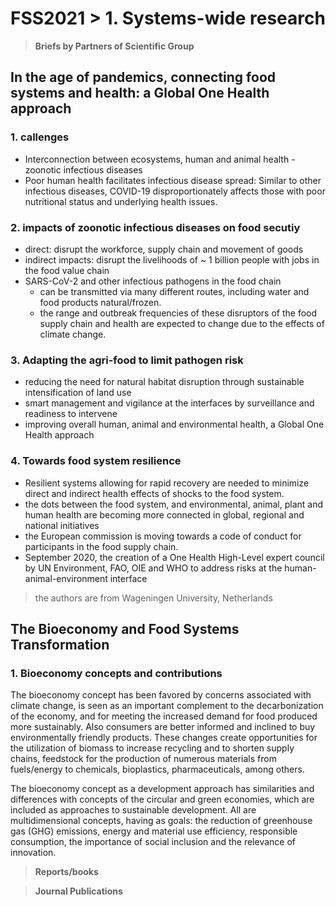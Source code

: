 # FSS2021 > 1. Systems-wide research
> **Briefs by Partners of Scientific Group**

## In the age of pandemics, connecting food systems and health: a Global One Health approach
### 1. callenges
- Interconnection between ecosystems, human and animal health - zoonotic infectious diseases
- Poor human health facilitates infectious disease spread: Similar to other infectious diseases, COVID-19 disproportionately affects those with poor nutritional status and underlying health issues.

### 2. impacts of zoonotic infectious diseases on food secutiy
- direct: disrupt the workforce, supply chain and movement of goods
- indirect impacts: disrupt the livelihoods of ~ 1 billion people with jobs in the food value chain
- SARS-CoV-2 and other infectious pathogens in the food chain
  - can be transmitted via many different routes, including water and food products natural/frozen.
  - the range and outbreak frequencies of these disruptors of the food supply chain and health are expected to change due to the effects of climate change.

### 3. Adapting the agri-food to limit pathogen risk
- reducing the need for natural habitat disruption through sustainable intensification of land use 
- smart management and vigilance at the interfaces by surveillance and readiness to intervene
- improving overall human, animal and environmental health, a Global One Health approach

### 4. Towards food system resilience
- Resilient systems allowing for rapid recovery are needed to minimize direct and indirect health effects of shocks to the food system.
- the dots between the food system, and environmental, animal, plant and human health are becoming more connected in global, regional and national initiatives
- the European commission is moving towards a code of conduct for participants in the food supply chain. 
- September 2020, the creation of a One Health High-Level expert council by UN Environment, FAO, OIE and WHO to address risks at the human-animal-environment interface

> the authors are from Wageningen University, Netherlands

## The Bioeconomy and Food Systems Transformation

### 1. Bioeconomy concepts and contributions
The bioeconomy concept has been favored by concerns associated with climate change, is seen
as an important complement to the decarbonization of the economy, and for meeting the increased demand for food produced more sustainably. Also consumers are better informed and inclined to buy environmentally friendly products. 
These changes create opportunities for the utilization of biomass to increase recycling and to shorten supply chains, feedstock for the production of numerous materials from fuels/energy to chemicals, bioplastics, pharmaceuticals, among others.

The bioeconomy concept as a development approach has similarities and differences with concepts of the circular and green economies, which are included as approaches to sustainable development.
All are multidimensional concepts, having as goals: the reduction of greenhouse gas (GHG) emissions, energy and material use efficiency, responsible consumption, the importance of social inclusion and the relevance of innovation. 

> **Reports/books**

> **Journal Publications**
